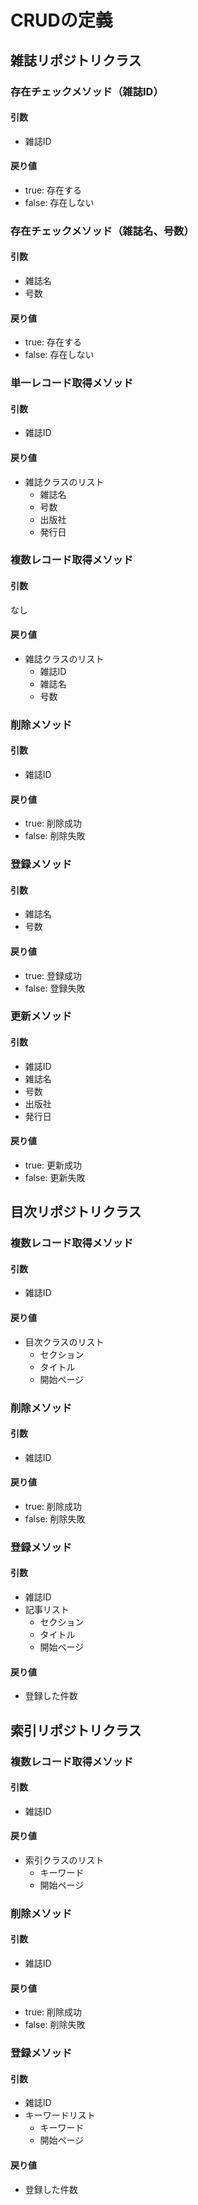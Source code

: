 # CRUDの定義

## 雑誌リポジトリクラス
### 存在チェックメソッド（雑誌ID）
#### 引数
- 雑誌ID
#### 戻り値
- true: 存在する
- false: 存在しない

### 存在チェックメソッド（雑誌名、号数）
#### 引数
- 雑誌名
- 号数
#### 戻り値
- true: 存在する
- false: 存在しない

### 単一レコード取得メソッド
#### 引数
- 雑誌ID
#### 戻り値
- 雑誌クラスのリスト
    - 雑誌名
    - 号数
    - 出版社
    - 発行日

### 複数レコード取得メソッド
#### 引数
なし
#### 戻り値
- 雑誌クラスのリスト
    - 雑誌ID
    - 雑誌名
    - 号数

### 削除メソッド
#### 引数
- 雑誌ID
#### 戻り値
- true: 削除成功
- false: 削除失敗

### 登録メソッド
#### 引数
- 雑誌名
- 号数
#### 戻り値
- true: 登録成功
- false: 登録失敗

### 更新メソッド
#### 引数
- 雑誌ID
- 雑誌名
- 号数
- 出版社
- 発行日
#### 戻り値
- true: 更新成功
- false: 更新失敗


## 目次リポジトリクラス
### 複数レコード取得メソッド
#### 引数
- 雑誌ID
#### 戻り値
- 目次クラスのリスト
    - セクション
    - タイトル
    - 開始ページ

### 削除メソッド
#### 引数
- 雑誌ID
#### 戻り値
- true: 削除成功
- false: 削除失敗

### 登録メソッド
#### 引数
- 雑誌ID
- 記事リスト
    - セクション
    - タイトル
    - 開始ページ
#### 戻り値
- 登録した件数

## 索引リポジトリクラス
### 複数レコード取得メソッド
#### 引数
- 雑誌ID
#### 戻り値
- 索引クラスのリスト
    - キーワード
    - 開始ページ

### 削除メソッド
#### 引数
- 雑誌ID
#### 戻り値
- true: 削除成功
- false: 削除失敗

### 登録メソッド
#### 引数
- 雑誌ID
- キーワードリスト
    - キーワード
    - 開始ページ
#### 戻り値
- 登録した件数
